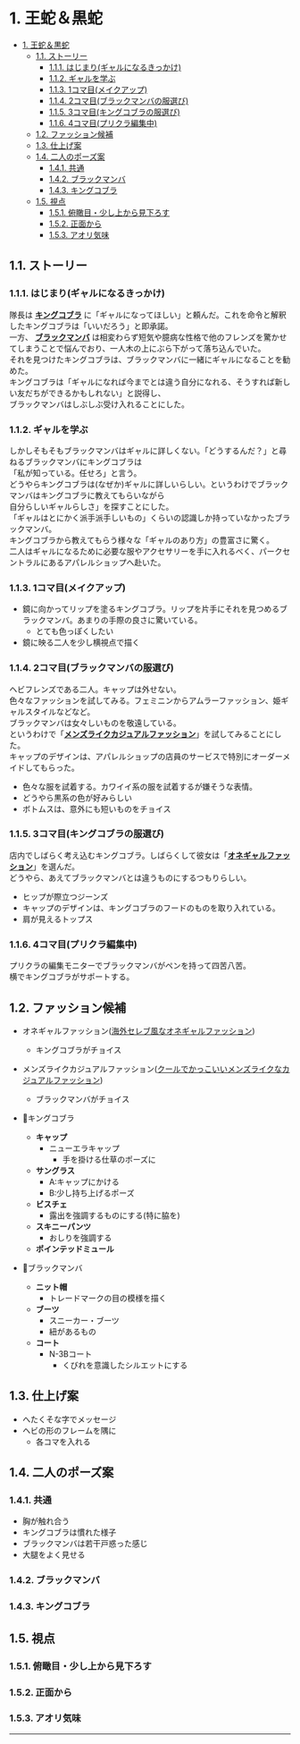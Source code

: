 # 1. 王蛇＆黒蛇

- [1. 王蛇＆黒蛇](#1-王蛇黒蛇)
  - [1.1. ストーリー](#11-ストーリー)
    - [1.1.1. はじまり(ギャルになるきっかけ)](#111-はじまりギャルになるきっかけ)
    - [1.1.2. ギャルを学ぶ](#112-ギャルを学ぶ)
    - [1.1.3. 1コマ目(メイクアップ)](#113-1コマ目メイクアップ)
    - [1.1.4. 2コマ目(ブラックマンバの服選び)](#114-2コマ目ブラックマンバの服選び)
    - [1.1.5. 3コマ目(キングコブラの服選び)](#115-3コマ目キングコブラの服選び)
    - [1.1.6. 4コマ目(プリクラ編集中)](#116-4コマ目プリクラ編集中)
  - [1.2. ファッション候補](#12-ファッション候補)
  - [1.3. 仕上げ案](#13-仕上げ案)
  - [1.4. 二人のポーズ案](#14-二人のポーズ案)
    - [1.4.1. 共通](#141-共通)
    - [1.4.2. ブラックマンバ](#142-ブラックマンバ)
    - [1.4.3. キングコブラ](#143-キングコブラ)
  - [1.5. 視点](#15-視点)
    - [1.5.1. 俯瞰目・少し上から見下ろす](#151-俯瞰目少し上から見下ろす)
    - [1.5.2. 正面から](#152-正面から)
    - [1.5.3. アオリ気味](#153-アオリ気味)

## 1.1. ストーリー

### 1.1.1. はじまり(ギャルになるきっかけ)

隊長は **[キングコブラ][KB]** に「ギャルになってほしい」と頼んだ。これを命令と解釈したキングコブラは「いいだろう」と即承諾。  
一方、 **[ブラックマンバ][BM]** は相変わらず短気や臆病な性格で他のフレンズを驚かせてしまうことで悩んでおり、一人木の上にぶら下がって落ち込んでいた。  
それを見つけたキングコブラは、ブラックマンバに一緒にギャルになることを勧めた。  
キングコブラは「ギャルになれば今までとは違う自分になれる、そうすれば新しい友だちができるかもしれない」と説得し、  
ブラックマンバはしぶしぶ受け入れることにした。

### 1.1.2. ギャルを学ぶ

しかしそもそもブラックマンバはギャルに詳しくない。「どうするんだ？」と尋ねるブラックマンバにキングコブラは  
「私が知っている。任せろ」と言う。  
どうやらキングコブラは(なぜか)ギャルに詳しいらしい。というわけでブラックマンバはキングコブラに教えてもらいながら  
 自分らしいギャルらしさ」を探すことにした。  
「ギャルはとにかく派手派手しいもの」くらいの認識しか持っていなかったブラックマンバ。  
キングコブラから教えてもらう様々な「ギャルのあり方」の豊富さに驚く。  
二人はギャルになるために必要な服やアクセサリーを手に入れるべく、パークセントラルにあるアパレルショップへ赴いた。

### 1.1.3. 1コマ目(メイクアップ)

- 鏡に向かってリップを塗るキングコブラ。リップを片手にそれを見つめるブラックマンバ。あまりの手際の良さに驚いている。
  - とても色っぽくしたい
- 鏡に映る二人を少し横視点で描く

### 1.1.4. 2コマ目(ブラックマンバの服選び)

ヘビフレンズである二人。キャップは外せない。  
色々なファッションを試してみる。フェミニンからアムラーファッション、姫ギャルスタイルなどなど。  
ブラックマンバは女々しいものを敬遠している。  
というわけで「**[メンズライクカジュアルファッション][B]**」を試してみることにした。  
キャップのデザインは、アパレルショップの店員のサービスで特別にオーダーメイドしてもらった。

- 色々な服を試着する。カワイイ系の服を試着するが嫌そうな表情。
- どうやら黒系の色が好みらしい
- ボトムスは、意外にも短いものをチョイス

### 1.1.5. 3コマ目(キングコブラの服選び)

店内でしばらく考え込むキングコブラ。しばらくして彼女は「**[オネギャルファッション][A]**」を選んだ。  
どうやら、あえてブラックマンバとは違うものにするつもりらしい。  

- ヒップが際立つジーンズ
- キャップのデザインは、キングコブラのフードのものを取り入れている。
- 肩が見えるトップス

### 1.1.6. 4コマ目(プリクラ編集中)

プリクラの編集モニターでブラックマンバがペンを持って四苦八苦。  
横でキングコブラがサポートする。  

## 1.2. ファッション候補

- オネギャルファッション([海外セレブ風なオネギャルファッション][A])
  - キングコブラがチョイス
- メンズライクカジュアルファッション([クールでかっこいいメンズライクなカジュアルファッション][B])
  - ブラックマンバがチョイス

- 🐍キングコブラ
  - **キャップ**
    - ニューエラキャップ
      - 手を掛ける仕草のポーズに
  - **サングラス**
    - A:キャップにかける
    - B:少し持ち上げるポーズ
  - **ビスチェ**
    - 露出を強調するものにする(特に脇を)
  - **スキニーパンツ**
    - おしりを強調する
  - **ポインテッドミュール**
- 🐍ブラックマンバ
  - **ニット帽**
    - トレードマークの目の模様を描く
  - **ブーツ**
    - スニーカー・ブーツ
    - 紐があるもの
  - **コート**
    - N-3Bコート
      - くびれを意識したシルエットにする

## 1.3. 仕上げ案

- へたくそな字でメッセージ
- ヘビの形のフレームを隅に
  - 各コマを入れる

## 1.4. 二人のポーズ案

### 1.4.1. 共通

- 胸が触れ合う
- キングコブラは慣れた様子
- ブラックマンバは若干戸惑った感じ
- 大腿をよく見せる

### 1.4.2. ブラックマンバ

### 1.4.3. キングコブラ

## 1.5. 視点

### 1.5.1. 俯瞰目・少し上から見下ろす

### 1.5.2. 正面から

### 1.5.3. アオリ気味

---

[A]: https://galture.com/fashion/celebrity.html
[B]: https://galture.com/fashion/mens-like.html
[KB]: https://japari-library.com/wiki/King_Cobra
[BM]: https://japari-library.com/wiki/Black_Mamba
